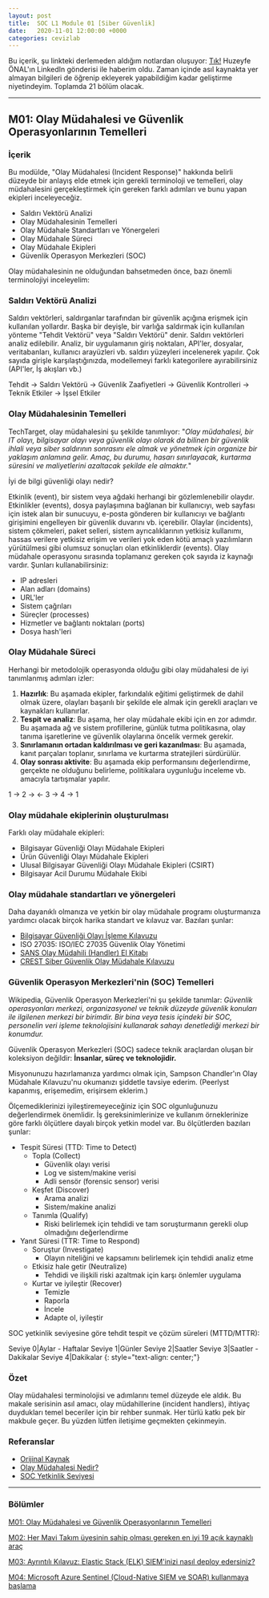 ```yaml
---
layout: post
title:  SOC L1 Module 01 [Siber Güvenlik]
date:   2020-11-01 12:00:00 +0000
categories: cevizlab
---
```


Bu içerik, şu linkteki derlemeden aldığım notlardan oluşuyor: [Tık!](https://www.chiheb-chebbi.com/) Huzeyfe ÖNAL'ın LinkedIn gönderisi ile haberim oldu. Zaman içinde asıl kaynakta yer almayan bilgileri de öğrenip ekleyerek yapabildiğim kadar geliştirme niyetindeyim. Toplamda 21 bölüm olacak.

---

## **M01: Olay Müdahalesi ve Güvenlik Operasyonlarının Temelleri**

### **İçerik**

Bu modülde, "Olay Müdahalesi (Incident Response)" hakkında belirli düzeyde bir anlayış elde etmek için gerekli terminoloji ve temelleri, olay müdahalesini gerçekleştirmek için gereken farklı adımları ve bunu yapan ekipleri inceleyeceğiz.

+ Saldırı Vektörü Analizi
+ Olay Müdahalesinin Temelleri
+ Olay Müdahale Standartları ve Yönergeleri
+ Olay Müdahale Süreci
+ Olay Müdahale Ekipleri
+ Güvenlik Operasyon Merkezleri (SOC)

Olay müdahalesinin ne olduğundan bahsetmeden önce, bazı önemli terminolojiyi inceleyelim:

### **Saldırı Vektörü Analizi**

Saldırı vektörleri, saldırganlar tarafından bir güvenlik açığına erişmek için kullanılan yollardır. Başka bir deyişle, bir varlığa saldırmak için kullanılan yönteme "Tehdit Vektörü" veya "Saldırı Vektörü" denir. Saldırı vektörleri analiz edilebilir. Analiz, bir uygulamanın giriş noktaları, API'ler, dosyalar, veritabanları, kullanıcı arayüzleri vb. saldırı yüzeyleri incelenerek yapılır. Çok sayıda girişle karşılaştığınızda, modellemeyi farklı kategorilere ayırabilirsiniz (API'ler, İş akışları vb.)

Tehdit → Saldırı Vektörü → Güvenlik Zaafiyetleri → Güvenlik Kontrolleri → Teknik Etkiler → İşsel Etkiler

### **Olay Müdahalesinin Temelleri**

TechTarget, olay müdahalesini şu şekilde tanımlıyor: "*Olay müdahalesi, bir IT olayı, bilgisayar olayı veya güvenlik olayı olarak da bilinen bir güvenlik ihlali veya siber saldırının sonrasını ele almak ve yönetmek için organize bir yaklaşım anlamına gelir. Amaç, bu durumu, hasarı sınırlayacak, kurtarma süresini ve maliyetlerini azaltacak şekilde ele almaktır.*"

İyi de bilgi güvenliği olayı nedir?

Etkinlik (event), bir sistem veya ağdaki herhangi bir gözlemlenebilir olaydır. Etkinlikler (events), dosya paylaşımına bağlanan bir kullanıcıyı, web sayfası için istek alan bir sunucuyu, e-posta gönderen bir kullanıcıyı ve bağlantı girişimini engelleyen bir güvenlik duvarını vb. içerebilir. Olaylar (incidents), sistem çökmeleri, paket selleri, sistem ayrıcalıklarının yetkisiz kullanımı, hassas verilere yetkisiz erişim ve verileri yok eden kötü amaçlı yazılımların yürütülmesi gibi olumsuz sonuçları olan etkinliklerdir (events). Olay müdahale operasyonu sırasında toplamanız gereken çok sayıda iz kaynağı vardır. Şunları kullanabilirsiniz:

+ IP adresleri
+ Alan adları (domains)
+ URL'ler
+ Sistem çağrıları
+ Süreçler (processes)
+ Hizmetler ve bağlantı noktaları (ports)
+ Dosya hash'leri

### **Olay Müdahale Süreci**

Herhangi bir metodolojik operasyonda olduğu gibi olay müdahalesi de iyi tanımlanmış adımları izler:

1. **Hazırlık**: Bu aşamada ekipler, farkındalık eğitimi geliştirmek de dahil olmak üzere, olayları başarılı bir şekilde ele almak için gerekli araçları ve kaynakları kullanırlar.
2. **Tespit ve analiz**: Bu aşama, her olay müdahale ekibi için en zor adımdır. Bu aşamada ağ ve sistem profillerine, günlük tutma politikasına, olay tanıma işaretlerine ve güvenlik olaylarına öncelik vermek gerekir.
3. **Sınırlamanın ortadan kaldırılması ve geri kazanılması**: Bu aşamada, kanıt parçaları toplanır, sınırlama ve kurtarma stratejileri sürdürülür.
4. **Olay sonrası aktivite**: Bu aşamada ekip performansını değerlendirme, gerçekte ne olduğunu belirleme, politikalara uygunluğu inceleme vb. amacıyla tartışmalar yapılır.

1 → 2 → ← 3 → 4 → 1

### **Olay müdahale ekiplerinin oluşturulması**

Farklı olay müdahale ekipleri:

+ Bilgisayar Güvenliği Olayı Müdahale Ekipleri
+ Ürün Güvenliği Olayı Müdahale Ekipleri
+ Ulusal Bilgisayar Güvenliği Olayı Müdahale Ekipleri (CSIRT)
+ Bilgisayar Acil Durumu Müdahale Ekibi

### **Olay müdahale standartları ve yönergeleri**

Daha dayanıklı olmanıza ve yetkin bir olay müdahale programı oluşturmanıza yardımcı olacak birçok harika standart ve kılavuz var. Bazıları şunlar:

+ [Bilgisayar Güvenliği Olayı İşleme Kılavuzu](https://nvlpubs.nist.gov/nistpubs/SpecialPublications/NIST.SP.800-61r2.pdf)
+ ISO 27035: ISO/IEC 27035 Güvenlik Olay Yönetimi
+ [SANS Olay Müdahili (Handler) El Kitabı](https://www.sans.org/reading-room/whitepapers/incident/incident-handlers-handbook-33901)
+ [CREST Siber Güvenlik Olay Müdahale Kılavuzu](https://www.crest-approved.org/what-is-cyber-security-incident-response/index.html)

### **Güvenlik Operasyon Merkezleri'nin (SOC) Temelleri**

Wikipedia, Güvenlik Operasyon Merkezleri'ni şu şekilde tanımlar: *Güvenlik operasyonları merkezi, organizasyonel ve teknik düzeyde güvenlik konuları ile ilgilenen merkezi bir birimdir. Bir bina veya tesis içindeki bir SOC, personelin veri işleme teknolojisini kullanarak sahayı denetlediği merkezi bir konumdur.*

Güvenlik Operasyon Merkezleri (SOC) sadece teknik araçlardan oluşan bir koleksiyon değildir: **İnsanlar, süreç ve teknolojidir.**

Misyonunuzu hazırlamanıza yardımcı olmak için, Sampson Chandler'ın Olay Müdahale Kılavuzu'nu okumanızı şiddetle tavsiye ederim. (Peerlyst kapanmış, erişemedim, erişirsem eklerim.)

Ölçemediklerinizi iyileştiremeyeceğiniz için SOC olgunluğunuzu değerlendirmek önemlidir. İş gereksinimlerinize ve kullanım örneklerinize göre farklı ölçütlere dayalı birçok yetkin model var. Bu ölçütlerden bazıları şunlar:

+ Tespit Süresi (TTD: Time to Detect)
  + Topla (Collect)
    + Güvenlik olayı verisi
    + Log ve sistem/makine verisi
    + Adli sensör (forensic sensor) verisi
  + Keşfet (Discover)
    + Arama analizi
    + Sistem/makine analizi
  + Tanımla (Qualify)
    + Riski belirlemek için tehdidi ve tam soruşturmanın gerekli olup olmadığını değerlendirme
+ Yanıt Süresi (TTR: Time to Respond)
  + Soruştur (Investigate)
    + Olayın niteliğini ve kapsamını belirlemek için tehdidi analiz etme
  + Etkisiz hale getir (Neutralize)
    + Tehdidi ve ilişkili riski azaltmak için karşı önlemler uygulama
  + Kurtar ve iyileştir (Recover)
    + Temizle
    + Raporla
    + İncele
    + Adapte ol, iyileştir

SOC yetkinlik seviyesine göre tehdit tespit ve çözüm süreleri (MTTD/MTTR):

Seviye 0|Aylar - Haftalar
Seviye 1|Günler
Seviye 2|Saatler
Seviye 3|Saatler - Dakikalar
Seviye 4|Dakikalar
{: style="text-align: center;"}

### **Özet**

Olay müdahalesi terminolojisi ve adımlarını temel düzeyde ele aldık. Bu makale serisinin asıl amacı, olay müdahillerine (incident handlers), ihtiyaç duydukları temel beceriler için bir rehber sunmak. Her türlü katkı pek bir makbule geçer. Bu yüzden lütfen iletişime geçmekten çekinmeyin.

### **Referanslar**

+ [Orijinal Kaynak](https://www.chiheb-chebbi.com/incident-response-and-security-operations-fundamentals/)
+ [Olay Müdahalesi Nedir?](https://searchsecurity.techtarget.com/definition/incident-response)
+ [SOC Yetkinlik Seviyesi](https://logrhythm.com/blog/a-ctos-take-on-the-security-operations-maturity-model/)

---

### **Bölümler**

[M01: Olay Müdahalesi ve Güvenlik Operasyonlarının Temelleri](/cevizlab/2020/11/01/soc-l1-module-01.html)

[M02: Her Mavi Takım üyesinin sahip olması gereken en iyi 19 açık kaynaklı araç](/cevizlab/2020/11/02/soc-l1-module-02.html)

[M03: Ayrıntılı Kılavuz: Elastic Stack (ELK) SIEM'inizi nasıl deploy edersiniz?](/cevizlab/2020/11/03/soc-l1-module-03.html)

[M04: Microsoft Azure Sentinel (Cloud-Native SIEM ve SOAR) kullanmaya başlama](/cevizlab/2020/11/04/soc-l1-module-04.html)
